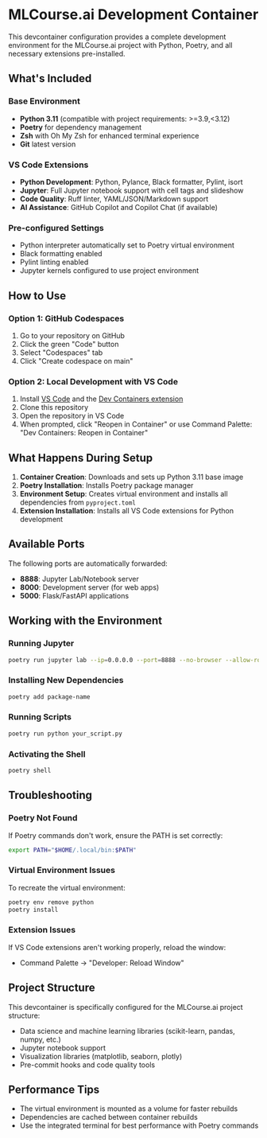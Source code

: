 # MLCourse.ai Development Container

This devcontainer configuration provides a complete development environment for the MLCourse.ai project with Python, Poetry, and all necessary extensions pre-installed.

## What's Included

### Base Environment

- **Python 3.11** (compatible with project requirements: >=3.9,<3.12)
- **Poetry** for dependency management
- **Zsh** with Oh My Zsh for enhanced terminal experience
- **Git** latest version

### VS Code Extensions

- **Python Development**: Python, Pylance, Black formatter, Pylint, isort
- **Jupyter**: Full Jupyter notebook support with cell tags and slideshow
- **Code Quality**: Ruff linter, YAML/JSON/Markdown support
- **AI Assistance**: GitHub Copilot and Copilot Chat (if available)

### Pre-configured Settings

- Python interpreter automatically set to Poetry virtual environment
- Black formatting enabled
- Pylint linting enabled
- Jupyter kernels configured to use project environment

## How to Use

### Option 1: GitHub Codespaces

1. Go to your repository on GitHub
2. Click the green "Code" button
3. Select "Codespaces" tab
4. Click "Create codespace on main"

### Option 2: Local Development with VS Code

1. Install [VS Code](https://code.visualstudio.com/) and the [Dev Containers extension](https://marketplace.visualstudio.com/items?itemName=ms-vscode-remote.remote-containers)
2. Clone this repository
3. Open the repository in VS Code
4. When prompted, click "Reopen in Container" or use Command Palette: "Dev Containers: Reopen in Container"

## What Happens During Setup

1. **Container Creation**: Downloads and sets up Python 3.11 base image
2. **Poetry Installation**: Installs Poetry package manager
3. **Environment Setup**: Creates virtual environment and installs all dependencies from `pyproject.toml`
4. **Extension Installation**: Installs all VS Code extensions for Python development

## Available Ports

The following ports are automatically forwarded:

- **8888**: Jupyter Lab/Notebook server
- **8000**: Development server (for web apps)
- **5000**: Flask/FastAPI applications

## Working with the Environment

### Running Jupyter

```bash
poetry run jupyter lab --ip=0.0.0.0 --port=8888 --no-browser --allow-root
```

### Installing New Dependencies

```bash
poetry add package-name
```

### Running Scripts

```bash
poetry run python your_script.py
```

### Activating the Shell

```bash
poetry shell
```

## Troubleshooting

### Poetry Not Found

If Poetry commands don't work, ensure the PATH is set correctly:

```bash
export PATH="$HOME/.local/bin:$PATH"
```

### Virtual Environment Issues

To recreate the virtual environment:

```bash
poetry env remove python
poetry install
```

### Extension Issues

If VS Code extensions aren't working properly, reload the window:

- Command Palette → "Developer: Reload Window"

## Project Structure

This devcontainer is specifically configured for the MLCourse.ai project structure:

- Data science and machine learning libraries (scikit-learn, pandas, numpy, etc.)
- Jupyter notebook support
- Visualization libraries (matplotlib, seaborn, plotly)
- Pre-commit hooks and code quality tools

## Performance Tips

- The virtual environment is mounted as a volume for faster rebuilds
- Dependencies are cached between container rebuilds
- Use the integrated terminal for best performance with Poetry commands
